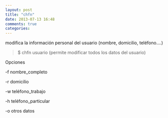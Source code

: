 ```yaml
---
layout: post
title: "chfn"
date: 2013-07-13 16:48
comments: true
categories: 
---
```

modifica la información personal del usuario (nombre, domicilio, teléfono….) 

>$ chfn usuario (permite modificar todos los datos del usuario)

Opciones 

-f nombre_completo 

-r domicilio 

-w teléfono_trabajo 

-h teléfono_particular 

-o otros datos 

